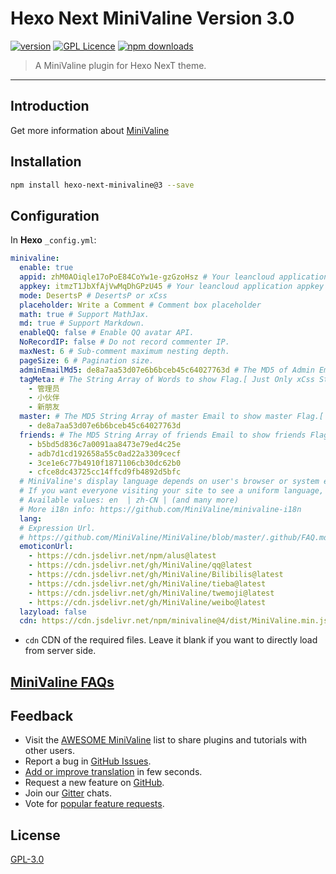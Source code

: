 # Hexo Next MiniValine Version 3.0
[![version](https://img.shields.io/github/release/MiniValine/hexo-next-minivaline.svg?style=flat-square)](https://github.com/MiniValine/hexo-next-minivaline/releases)
[![GPL Licence](https://cdn.jsdelivr.net/gh/MHuiG/imgbed/github/gpl.svg)](https://opensource.org/licenses/GPL-3.0/) 
[![npm downloads](https://img.shields.io/npm/dm/hexo-next-minivaline.svg?style=flat-square)](https://www.npmjs.com/package/hexo-next-minivaline)

>A MiniValine plugin for Hexo NexT theme.
------------------------------
## Introduction

Get more information about [MiniValine](https://github.com/MiniValine/MiniValine)

## Installation

``` bash
npm install hexo-next-minivaline@3 --save
```

## Configuration
In **Hexo** `_config.yml`:
```yml
minivaline:
  enable: true
  appid: zhM0AOiqle17oPoE84CoYw1e-gzGzoHsz # Your leancloud application appid
  appkey: itmzT1JbXfAjVwMqDhGPzU45 # Your leancloud application appkey
  mode: DesertsP # DesertsP or xCss
  placeholder: Write a Comment # Comment box placeholder
  math: true # Support MathJax.
  md: true # Support Markdown.
  enableQQ: false # Enable QQ avatar API.
  NoRecordIP: false # Do not record commenter IP.
  maxNest: 6 # Sub-comment maximum nesting depth.
  pageSize: 6 # Pagination size.
  adminEmailMd5: de8a7aa53d07e6b6bceb45c64027763d # The MD5 of Admin Email to show Admin Flag.[ Just Only DesertsP Style mode]
  tagMeta: # The String Array of Words to show Flag.[ Just Only xCss Style mode]
    - 管理员
    - 小伙伴
    - 新朋友
  master: # The MD5 String Array of master Email to show master Flag.[ Just Only xCss Style mode]
    - de8a7aa53d07e6b6bceb45c64027763d
  friends: # The MD5 String Array of friends Email to show friends Flag. [ Just Only xCss Style mode]
    - b5bd5d836c7a0091aa8473e79ed4c25e
    - adb7d1cd192658a55c0ad22a3309cecf
    - 3ce1e6c77b4910f1871106cb30dc62b0
    - cfce8dc43725cc14ffcd9fb4892d5bfc
  # MiniValine's display language depends on user's browser or system environment
  # If you want everyone visiting your site to see a uniform language, you can set a force language value
  # Available values: en  | zh-CN | (and many more)
  # More i18n info: https://github.com/MiniValine/minivaline-i18n
  lang:
  # Expression Url.
  # https://github.com/MiniValine/MiniValine/blob/master/.github/FAQ.md#how-to-customize-emoticons
  emoticonUrl:
    - https://cdn.jsdelivr.net/npm/alus@latest
    - https://cdn.jsdelivr.net/gh/MiniValine/qq@latest
    - https://cdn.jsdelivr.net/gh/MiniValine/Bilibilis@latest
    - https://cdn.jsdelivr.net/gh/MiniValine/tieba@latest
    - https://cdn.jsdelivr.net/gh/MiniValine/twemoji@latest
    - https://cdn.jsdelivr.net/gh/MiniValine/weibo@latest
  lazyload: false
  cdn: https://cdn.jsdelivr.net/npm/minivaline@4/dist/MiniValine.min.js
```

- `cdn` CDN of the required files. Leave it blank if you want to directly load from server side.

## **[MiniValine FAQs](https://github.com/MiniValine/MiniValine/blob/master/.github/FAQ.md)**

## Feedback

* Visit the [AWESOME MiniValine](https://github.com/MiniValine/AWESOME-MiniValine) list to share plugins and tutorials with other users.
* Report a bug in [GitHub Issues][issues-bug-url].
* [Add or improve translation](https://crowdin.com/project/minivaline) in few seconds.
* Request a new feature on [GitHub][issues-feat-url].
* Join our [Gitter][gitter-url] chats.
* Vote for [popular feature requests][feat-req-vote-url].


## License

[GPL-3.0](https://github.com/MiniValine/hexo-next-minivaline/blob/master/LICENSE)


[issues-bug-url]: https://github.com/MiniValine/MiniValine/issues/new?assignees=&labels=Bug&template=bug-report.md
[issues-feat-url]: https://github.com/MiniValine/MiniValine/issues/new?assignees=&labels=Feature+Request&template=feature-request.md
[gitter-url]: https://gitter.im/thebestminivaline
[feat-req-vote-url]: https://github.com/MiniValine/MiniValine/issues?q=is%3Aopen+is%3Aissue+label%3A%22Feature+Request%22
